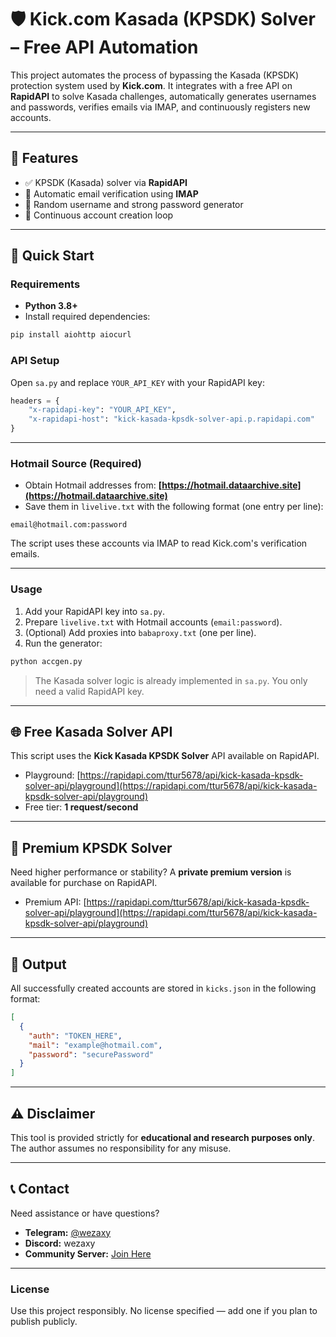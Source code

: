 # 🛡️ Kick.com Kasada (KPSDK) Solver – Free API Automation

This project automates the process of bypassing the Kasada (KPSDK) protection system used by **Kick.com**. It integrates with a free API on **RapidAPI** to solve Kasada challenges, automatically generates usernames and passwords, verifies emails via IMAP, and continuously registers new accounts.

---

## 🚀 Features

* ✅ KPSDK (Kasada) solver via **RapidAPI**
* 📩 Automatic email verification using **IMAP**
* 🔐 Random username and strong password generator
* 🔁 Continuous account creation loop

---

## 🧪 Quick Start

### Requirements

* **Python 3.8+**
* Install required dependencies:

```bash
pip install aiohttp aiocurl
```

### API Setup

Open `sa.py` and replace `YOUR_API_KEY` with your RapidAPI key:

```python
headers = {
    "x-rapidapi-key": "YOUR_API_KEY",
    "x-rapidapi-host": "kick-kasada-kpsdk-solver-api.p.rapidapi.com"
}
```

---

### Hotmail Source (Required)

* Obtain Hotmail addresses from: **[https://hotmail.dataarchive.site](https://hotmail.dataarchive.site)**
* Save them in `livelive.txt` with the following format (one entry per line):

```
email@hotmail.com:password
```

The script uses these accounts via IMAP to read Kick.com's verification emails.

---

### Usage

1. Add your RapidAPI key into `sa.py`.
2. Prepare `livelive.txt` with Hotmail accounts (`email:password`).
3. (Optional) Add proxies into `babaproxy.txt` (one per line).
4. Run the generator:

```bash
python accgen.py
```

> The Kasada solver logic is already implemented in `sa.py`. You only need a valid RapidAPI key.

---

## 🌐 Free Kasada Solver API

This script uses the **Kick Kasada KPSDK Solver** API available on RapidAPI.

* Playground: [https://rapidapi.com/ttur5678/api/kick-kasada-kpsdk-solver-api/playground](https://rapidapi.com/ttur5678/api/kick-kasada-kpsdk-solver-api/playground)
* Free tier: **1 request/second**

---

## 💎 Premium KPSDK Solver

Need higher performance or stability? A **private premium version** is available for purchase on RapidAPI.

* Premium API: [https://rapidapi.com/ttur5678/api/kick-kasada-kpsdk-solver-api/playground](https://rapidapi.com/ttur5678/api/kick-kasada-kpsdk-solver-api/playground)

---

## 📁 Output

All successfully created accounts are stored in `kicks.json` in the following format:

```json
[
  {
    "auth": "TOKEN_HERE",
    "mail": "example@hotmail.com",
    "password": "securePassword"
  }
]
```

---

## ⚠️ Disclaimer

This tool is provided strictly for **educational and research purposes only**.
The author assumes no responsibility for any misuse.

---

## 📞 Contact

Need assistance or have questions?

* **Telegram:** [@wezaxy](https://t.me/wezaxy)
* **Discord:** wezaxy
* **Community Server:** [Join Here](https://discord.gg/c44FB4PFcW)

---

### License

Use this project responsibly. No license specified — add one if you plan to publish publicly.
